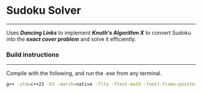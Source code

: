 # Sudoku Solver
--------------------
Uses ***Dancing Links*** to implement ***Knuth's Algorithm X*** to convert Sudoku into the ***exact cover problem*** and solve it efficiently.

### Build instructions
---------------------
Compile with the following, and run the .exe from any terminal.
```bash
g++ -std=c++23 -O3 -march=native -flto -ffast-math -fomit-frame-pointer -o sudoku.exe sudoku.cpp

```



